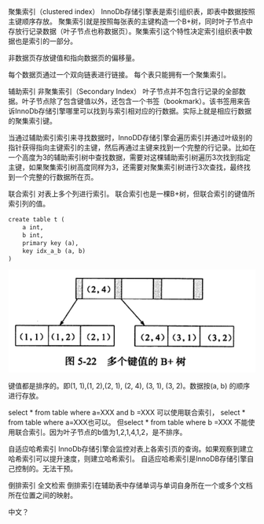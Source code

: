 聚集索引（clustered index）
InnoDb存储引擎表是索引组织表，即表中数据按照主键顺序存放。
聚集索引就是按照每张表的主键构造一个B+树，同时叶子节点中存放行记录数据（叶子节点也称数据页）。聚集索引这个特性决定索引组织表中数据也是索引的一部分。

非数据页存放键值和指向数据页的偏移量。

每个数据页通过一个双向链表进行链接。
每个表只能拥有一个聚集索引。

辅助索引
非聚集索引（Secondary Index）
叶子节点并不包含行记录的全部数据。叶子节点除了包含键值以外，还包含一个书签（bookmark）。该书签用来告诉InnoDb存储引擎哪里可以找到与索引相对应的行数据。实际上就是相应行数据的聚集索引键。

当通过辅助索引索引来寻找数据时，InnoDD存储引擎会遍历索引并通过叶级别的指针获得指向主键索引的主键，然后再通过主键来找到一个完整的行记录。比如在一个高度为3的辅助索引树中查找数据，需要对这棵辅助索引树遍历3次找到指定主键，如果聚集索引树高度同样为3，还需要对聚集索引树进行3次查找，最终找到一个完整的行数据所在页。

联合索引
对表上多个列进行索引。
联合索引也是一棵B+树，但联合索引的键值所索引列的值。

```
create table t (
	a int,
	b int,
	primary key (a),
	key idx_a_b (a, b)
)
```
![](mysql-index/1.png)

键值都是排序的。即(1, 1),(1, 2),(2, 1), (2, 4), (3, 1), (3, 2)。数据按(a, b) 的顺序进行存放。

select * from table where a=XXX and b =XXX 可以使用联合索引，
select * from table where a=XXX也可以。
但select * from table where  b =XXX 不能使用联合索引。因为叶子节点的b值为1,2,1,4,1,2，是不排序。

自适应哈希索引
InnoDb存储引擎会监控对表上各索引页的查询。如果观察到建立哈希索引可以提升速度，则建立哈希索引。
自适应哈希索引是InnoDB存储引擎自己控制的。无法干预。

倒排索引
全文检索
倒排索引在辅助表中存储单词与单词自身所在一个或多个文档所在位置之间的映射。

中文？